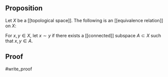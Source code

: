 ## Proposition
Let $X$ be a [[topological space]]. The following is an [[equivalence relation]] on $X$: 

For $x,y \in X$, let $x\sim y$ if there exists a [[connected]] subspace $A\subset X$ such that $x,y \in A$.

## Proof
#write_proof 